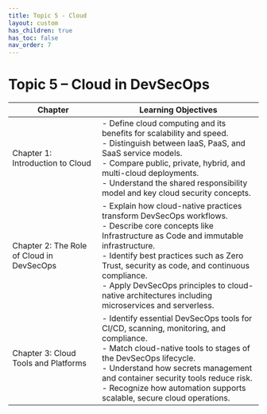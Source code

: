 ```yaml
---
title: Topic 5 - Cloud 
layout: custom
has_children: true
has_toc: false
nav_order: 7
---
```

# Topic 5 – Cloud in DevSecOps

| Chapter | Learning Objectives |
|---------|---------------------|
| Chapter 1: Introduction to Cloud | - Define cloud computing and its benefits for scalability and speed.<br>- Distinguish between IaaS, PaaS, and SaaS service models.<br>- Compare public, private, hybrid, and multi-cloud deployments.<br>- Understand the shared responsibility model and key cloud security concepts. |
| Chapter 2: The Role of Cloud in DevSecOps | - Explain how cloud-native practices transform DevSecOps workflows.<br>- Describe core concepts like Infrastructure as Code and immutable infrastructure.<br>- Identify best practices such as Zero Trust, security as code, and continuous compliance.<br>- Apply DevSecOps principles to cloud-native architectures including microservices and serverless. |
| Chapter 3: Cloud Tools and Platforms | - Identify essential DevSecOps tools for CI/CD, scanning, monitoring, and compliance.<br>- Match cloud-native tools to stages of the DevSecOps lifecycle.<br>- Understand how secrets management and container security tools reduce risk.<br>- Recognize how automation supports scalable, secure cloud operations. |

